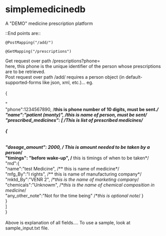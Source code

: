 # simplemedicinedb
 A "DEMO" medicine prescription platform 

::End points are::

    @PostMapping("/add/")
    
   	@GetMapping("/prescriptions")
  
Get request over path /prescriptions?phone=  
here, this phone is the unique identifier of the person whose prescriptions are to be retrieved.
  <br>
Post request over path /add/ requires a person object (in default-supported-forms like json, xml, etc.)... eg.  <br>
<br>
{<br>
<br> "
<br> "phone":1234567890, /**this is phone number of 10  digits, must be sent.*/
<br> "name":"patient (monty)", /**this is name of person, must be sent*/
 <br>"prescribed_medicines": [ /**This is list of prescribed medicines*/
   <br>     
   {   <br>    
  <br>   "dosage_amount": 2000, /** This is amount needed to be taken by a person*/
    <br>  "timings": "before wake-up", /** this is timings of when to be taken*/
     <br> "md":{
 <br>   "name":"test Medicine", /** this is name of medicine*/
      <br>  	"mfg_By":"l rights", /** this is name of manufacturing company*/
       <br>  "mktd_By":"VENR 2",   /**this is the name of marketing company*/
       <br> 	"chemicals":"Unknowm",  /**this is the name of chemical composition in medicine*/
        <br>  "any_other_note":"Not for the time being" /**this is optional note*/
      }<br>
   }<br>
 ]<br>
}<br>
<br>
Above is explanation of all fields.... To use a sample, look at sample_input.txt file.
